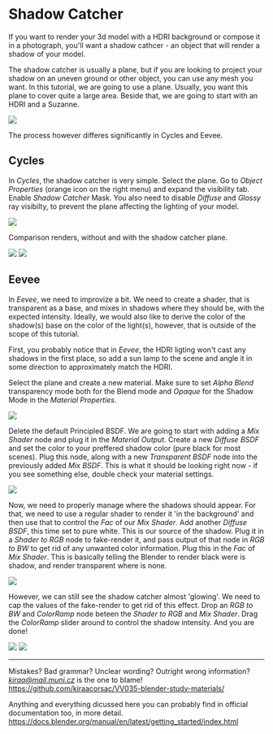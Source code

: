 # Shadow Catcher

If you want to render your 3d model with a HDRI background or compose it in a photograph, you'll want a shadow cathcer - an object that will render a shadow of your model. 

The shadow catcher is usually a plane, but if you are looking to project your shadow on an uneven ground or other object, you can use any mesh you want. In this tutorial, we are going to use a plane. Usually, you want this plane to cover quite a large area. Beside that, we are going to start with an HDRI and a Suzanne.

![](images/setup.png)

The process however differes significantly in Cycles and Eevee.


## Cycles

In *Cycles*, the shadow catcher is very simple. Select the plane. Go to *Object Properties* (orange icon on the right menu) and expand the visibility tab. Enable *Shadow Catcher* Mask. You also need to disable *Diffuse* and *Glossy* ray visibilty, to prevent the plane affecting the lighting of your model. 

![](images/cycles.png)

Comparison renders, without and with the shadow catcher plane.

![](images/cycles-without.png)
![](images/cycles-with.png)




## Eevee

In *Eevee*, we need to improvize a bit. We need to create a shader, that is transparent as a base, and mixes in shadows where they should be, with the expected intensity. Ideally, we would also like to derive the color of the shadow(s) base on the color of the light(s), however, that is outside of the scope of this tutorial.

First, you probably notice that in *Eevee*, the HDRI ligting won't cast any shadows in the first place, so add a sun lamp to the scene and angle it in some direction to approximately match the HDRI. 

Select the plane and create a new material. Make sure to set *Alpha Blend* transparency mode both for the Blend mode and *Opaque* for the Shadow Mode in the *Material Properties*.

![](images/eevee-setup.png)


Delete the default Principled BSDF. We are going to start with adding a *Mix Shader* node and plug it in the *Material Output*. Create a new *Diffuse BSDF* and set the color to your preffered shadow color (pure black for most scenes). Plug this node, along with a new *Transparent BSDF* node into the previously added *Mix BSDF*. This is what it should be looking right now - if you see something else, double check your material settings. 

![](images/eevee-start.png)

Now, we need to properly manage where the shadows should appear. For that, we need to use a regular shader to render it 'in the background' and then use that to control the *Fac* of our *Mix Shader*. Add another *Diffuse BSDF*, this time set to pure white. This is our source of the shadow. Plug it in a *Shader to RGB* node to fake-render it, and pass output of that node in *RGB to BW* to get rid of any unwanted color information. Plug this in the *Fac* of *Mix Shader*. This is basically telling the Blender to render black were is shadow, and render transparent where is none.

![](images/eevee-cont.png)

However, we can still see the shadow catcher almost 'glowing'. We need to cap the values of the fake-render to get rid of this effect. Drop an *RGB to BW* and *ColorRamp* node beteen the *Shader to RGB* and *Mix Shader*. Drag the *ColorRamp* slider around to control the shadow intensity.  And you are done! 

![](images/eevee-without.png)
![](images/eevee-with.png)


____
Mistakes? Bad grammar? Unclear wording? Outright wrong information?\
*kiraa@mail.muni.cz* is the one to blame!\
https://github.com/kiraacorsac/VV035-blender-study-materials/


Anything and everything dicussed here you can probably find in official documentation too, in more detail.
https://docs.blender.org/manual/en/latest/getting_started/index.html

